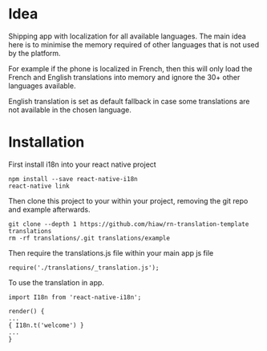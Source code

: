 # Idea

Shipping app with localization for all available languages. The main idea here is to minimise the memory required of other languages that is not used by the platform.

For example if the phone is localized in French, then this will only load the French and English translations into memory and ignore the 30+ other languages available.

English translation is set as default fallback in case some translations are not available in the chosen language.

# Installation

First install i18n into your react native project

    npm install --save react-native-i18n
    react-native link

Then clone this project to your within your project, removing the git repo and example afterwards.

    git clone --depth 1 https://github.com/hiaw/rn-translation-template translations
    rm -rf translations/.git translations/example

Then require the translations.js file within your main app js file

    require('./translations/_translation.js');

To use the translation in app.

    import I18n from 'react-native-i18n';

    render() {
    ...
    { I18n.t('welcome') }
    ...
    }
